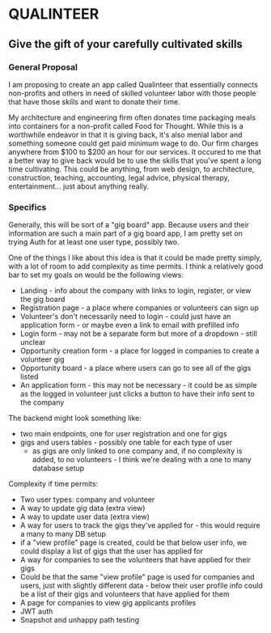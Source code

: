 # QUALINTEER

## Give the gift of your carefully cultivated skills

### General Proposal

I am proposing to create an app called Qualinteer that essentially connects non-profits and others in need of skilled volunteer labor with those people that have those skills and want to donate their time. 

My architecture and engineering firm often donates time packaging meals into containers for a non-profit called Food for Thought. While this is a worthwhile endeavor in that it is giving back, it's also menial labor and something someone could get paid minimum wage to do. Our firm charges anywhere from $100 to $200 an hour for our services. 
It occured to me that a better way to give back would be to use the skills that you've spent a long time cultivating. This could be anything, from web design, to architecture, construction, teaching, accounting, legal advice, physical therapy, entertainment... just about anything really.

### Specifics

Generally, this will be sort of a "gig board" app. Because users and their information are such a main part of a gig board app, I am pretty set on trying Auth for at least one user type, possibly two.

One of the things I like about this idea is that it could be made pretty simply, with a lot of room to add complexity as time permits. I think a relatively good bar to set my goals on would be the following views:

* Landing - info about the company with links to login, register, or view the gig board
* Registration page - a place where companies or volunteers can sign up
 * Volunteer's don't necessarily need to login - could just have an application form - or maybe even a link to email with prefilled info
* Login form - may not be a separate form but more of a dropdown - still unclear
* Opportunity creation form - a place for logged in companies to create a volunteer gig
* Opportunity board - a place where users can go to see all of the gigs listed
* An application form - this may not be necessary - it could be as simple as the logged in volunteer just clicks a button to have their info sent to the company

The backend might look something like:
* two main endpoints, one for user registration and one for gigs
* gigs and users tables - possibly one table for each type of user
  * as gigs are only linked to one company and, if no complexity is added, to no volunteers - I think we're dealing with a one to many database setup
  
Complexity if time permits:
* Two user types: company and volunteer
* A way to update gig data (extra view)
* A way to update user data (extra view)
* A way for users to track the gigs they've applied for - this would require a many to many DB setup
 * if a "view profile" page is created, could be that below user info, we could display a list of gigs that the user has applied for
* A way for companies to see the volunteers that have applied for their gigs 
 * Could be that the same "view profile" page is used for companies and users, just with slightly different data - below their user profile info could be a list of their gigs and volunteers that have applied for them
* A page for companies to view gig applicants profiles
* JWT auth
* Snapshot and unhappy path testing